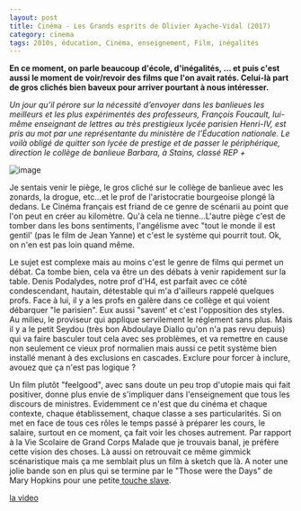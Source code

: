 ```yaml
---
layout: post
title: Cinéma - Les Grands esprits de Olivier Ayache-Vidal (2017)
category: cinema
tags: 2010s, éducation, Cinéma, enseignement, Film, inégalités
---
```

**En ce moment, on parle beaucoup d'école, d'inégalités, ... et puis c'est aussi le moment de voir/revoir des films que l'on avait ratés. Celui-là part de gros clichés bien baveux pour arriver pourtant à nous intéresser.**

*Un jour qu’il pérore sur la nécessité d’envoyer dans les banlieues les meilleurs et les plus expérimentés des professeurs, François Foucault, lui-même enseignant de lettres au très prestigieux lycée parisien Henri-IV, est pris au mot par une représentante du ministère de l’Éducation nationale. Le voilà obligé de quitter son lycée de prestige et de passer le périphérique, direction le collège de banlieue Barbara, à Stains, classé REP +*

![image](https://cheziceman.files.wordpress.com/2020/04/grandsesprits.jpg)

Je sentais venir le piège, le gros cliché sur le collège de banlieue avec les zonards, la drogue, etc...et le prof de l'aristocratie bourgeoise plongé là dedans. Le Cinéma français est friand de ce genre de scénarii au point que l'on peut en créer au kilomètre. Qu'à cela ne tienne...L'autre piège c'est de tomber dans les bons sentiments, l'angélisme avec "tout le monde il est gentil' (pas le film de Jean Yanne) et c'est le système qui pourrit tout. Ok, on n'en est pas loin quand même.

Le sujet est complexe mais au moins c'est le genre de films qui permet un débat. Ca tombe bien, cela va être un des débats à venir rapidement sur la table. Denis Podalydes, notre prof d'H4, est parfait avec ce côté condescendant, hautain, détestable qui m'a d'ailleurs rappelé quelques profs. Face à lui, il y a les profs en galère dans ce collège et qui voient débarquer "le parisien". Eux aussi "savent' et c'est l'opposition des styles. Au milieu, le proviseur qui applique servilement le réglement sans plus. Mais il y a le petit Seydou (très bon Abdoulaye Diallo qu'on n'a pas revu depuis) qui va faire basculer tout cela avec ses problèmes, et va remettre en cause non seulement ce vieux prof normalien mais aussi ce petit système bien installé menant à des exclusions en cascades. Exclure pour forcer à inclure, avouez que ça n'est pas logique ?

Un film plutôt "feelgood", avec sans doute un peu trop d'utopie mais qui fait positiver, donne plus envie de s'impliquer dans l'enseignement que tous les discours de ministres. Evidemment ce n'est que du cinéma et chaque contexte, chaque établissement, chaque classe a ses particularités. Si on met en face de tous ces rôles le temps passé à préparer les cours, le salaire, surtout en ce moment, ça fait voir les choses autrement. Par rapport à la Vie Scolaire de Grand Corps Malade que je trouvais banal, je préfère cette vision des choses. Là aussi on retrouvait ce même gimmick scénaristique mais ça me semblait plus un film à sketch que là. A noter une jolie bande son en plus qui se termine par le "Those were the Days" de Mary Hopkins pour une petite<a href="https://fr.wikipedia.org/wiki/Those_Were_the_Days"> touche slave</a>.

[la video](https://www.youtube.com/watch?v=9mAakrYlpvc)
